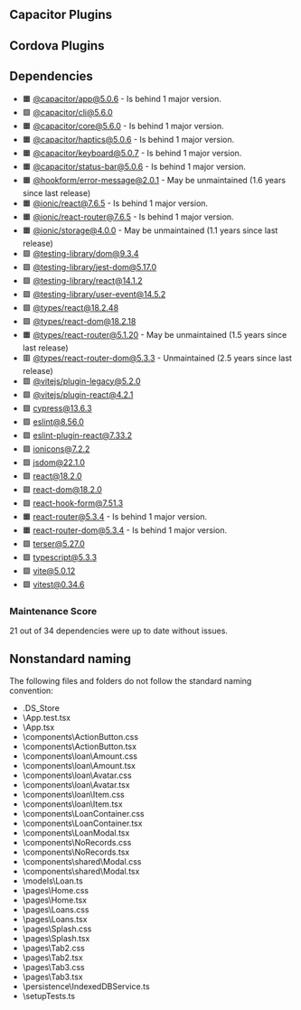 ## Capacitor Plugins

## Cordova Plugins

## Dependencies

- 🟧 [@capacitor/app@5.0.6](https://github.com/ionic-team/capacitor-plugins.git) - Is behind 1 major version.
- 🟩 [@capacitor/cli@5.6.0](https://github.com/ionic-team/capacitor.git)
- 🟧 [@capacitor/core@5.6.0](https://github.com/ionic-team/capacitor.git) - Is behind 1 major version.
- 🟧 [@capacitor/haptics@5.0.6](https://github.com/ionic-team/capacitor-plugins.git) - Is behind 1 major version.
- 🟧 [@capacitor/keyboard@5.0.7](https://github.com/ionic-team/capacitor-plugins.git) - Is behind 1 major version.
- 🟧 [@capacitor/status-bar@5.0.6](https://github.com/ionic-team/capacitor-plugins.git) - Is behind 1 major version.
- 🟧 [@hookform/error-message@2.0.1](https://github.com/react-hook-form/error-message.git) - May be unmaintained (1.6 years since last release)
- 🟧 [@ionic/react@7.6.5](https://github.com/ionic-team/ionic-framework.git) - Is behind 1 major version.
- 🟧 [@ionic/react-router@7.6.5](https://github.com/ionic-team/ionic-framework.git) - Is behind 1 major version.
- 🟧 [@ionic/storage@4.0.0](https://github.com/ionic-team/ionic-storage.git) - May be unmaintained (1.1 years since last release)
- 🟩 [@testing-library/dom@9.3.4](https://github.com/testing-library/dom-testing-library.git)
- 🟩 [@testing-library/jest-dom@5.17.0](https://github.com/testing-library/jest-dom.git)
- 🟩 [@testing-library/react@14.1.2](https://github.com/testing-library/react-testing-library.git)
- 🟩 [@testing-library/user-event@14.5.2](https://github.com/testing-library/user-event.git)
- 🟩 [@types/react@18.2.48](https://github.com/DefinitelyTyped/DefinitelyTyped.git)
- 🟩 [@types/react-dom@18.2.18](https://github.com/DefinitelyTyped/DefinitelyTyped.git)
- 🟧 [@types/react-router@5.1.20](https://github.com/DefinitelyTyped/DefinitelyTyped.git) - May be unmaintained (1.5 years since last release)
- 🟥 [@types/react-router-dom@5.3.3](https://github.com/DefinitelyTyped/DefinitelyTyped.git) - Unmaintained (2.5 years since last release)
- 🟩 [@vitejs/plugin-legacy@5.2.0](https://github.com/vitejs/vite.git)
- 🟩 [@vitejs/plugin-react@4.2.1](https://github.com/vitejs/vite-plugin-react.git)
- 🟩 [cypress@13.6.3](https://github.com/cypress-io/cypress.git)
- 🟩 [eslint@8.56.0](https://github.com/eslint/eslint.git)
- 🟩 [eslint-plugin-react@7.33.2](https://github.com/jsx-eslint/eslint-plugin-react.git)
- 🟩 [ionicons@7.2.2](https://github.com/ionic-team/ionicons.git)
- 🟩 [jsdom@22.1.0](https://github.com/jsdom/jsdom.git)
- 🟩 [react@18.2.0](https://github.com/facebook/react.git)
- 🟩 [react-dom@18.2.0](https://github.com/facebook/react.git)
- 🟩 [react-hook-form@7.51.3](https://github.com/react-hook-form/react-hook-form.git)
- 🟧 [react-router@5.3.4](https://github.com/remix-run/react-router.git) - Is behind 1 major version.
- 🟧 [react-router-dom@5.3.4](https://github.com/remix-run/react-router.git) - Is behind 1 major version.
- 🟩 [terser@5.27.0](https://github.com/terser/terser.git)
- 🟩 [typescript@5.3.3](https://github.com/Microsoft/TypeScript.git)
- 🟩 [vite@5.0.12](https://github.com/vitejs/vite.git)
- 🟩 [vitest@0.34.6](https://github.com/vitest-dev/vitest.git)
### Maintenance Score
21 out of 34 dependencies were up to date without issues.



## Nonstandard naming
The following files and folders do not follow the standard naming convention:

- \.DS_Store
- \App.test.tsx
- \App.tsx
- \components\ActionButton.css
- \components\ActionButton.tsx
- \components\loan\Amount.css
- \components\loan\Amount.tsx
- \components\loan\Avatar.css
- \components\loan\Avatar.tsx
- \components\loan\Item.css
- \components\loan\Item.tsx
- \components\LoanContainer.css
- \components\LoanContainer.tsx
- \components\LoanModal.tsx
- \components\NoRecords.css
- \components\NoRecords.tsx
- \components\shared\Modal.css
- \components\shared\Modal.tsx
- \models\Loan.ts
- \pages\Home.css
- \pages\Home.tsx
- \pages\Loans.css
- \pages\Loans.tsx
- \pages\Splash.css
- \pages\Splash.tsx
- \pages\Tab2.css
- \pages\Tab2.tsx
- \pages\Tab3.css
- \pages\Tab3.tsx
- \persistence\IndexedDBService.ts
- \setupTests.ts
